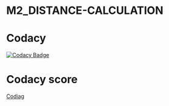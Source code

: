 # M2_DISTANCE-CALCULATION

# Codacy

[![Codacy Badge](https://app.codacy.com/project/badge/Grade/c02f5df9c30e4da783ecdd952d950d27)](https://www.codacy.com/gh/sakthiraambalasundaram/M2_DISTANCE_METER/dashboard?utm_source=github.com&amp;utm_medium=referral&amp;utm_content=sakthiraambalasundaram/M2_DISTANCE_METER&amp;utm_campaign=Badge_Grade)

# Codacy score

[Codiag](https://user-images.githubusercontent.com/65847751/164722590-9d0e2d70-64d0-4139-b921-a99ed4ad4796.svg)
